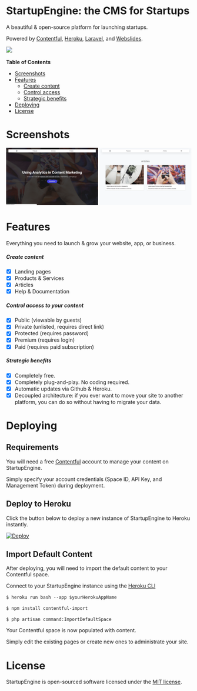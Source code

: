 # StartupEngine: the CMS for Startups

A beautiful & open-source platform for launching startups.

Powered by [Contentful](https://contentful.com), [Heroku](https://Heroku.com), [Laravel](https://laravel.com), and [Webslides](https://github.com/webslides/webslides/).

<div>
     <img src="https://images.contentful.com/x5o3atz1wqhm/2PWSbcsefYImQyMuqcIuGi/5efaa2c98a4819ef729885a7c3aa381c/App_Icon_2x.png" width="100">    
</div>

**Table of Contents** 

- [Screenshots](#screenshots)
- [Features](#features)
    - [Create content](#create-content)
    - [Control access](#control-access)                    
    - [Strategic benefits](#strategic-benefits)
- [Deploying](#deploying)
- [License](#license)

# Screenshots
<div>
     <img src="/storage/app/docs/screenshots/Article.png" width="250">
     <img src="/storage/app/docs/screenshots/Articles.png" width="250">
</div>

# Features 
Everything you need to launch & grow your website, app, or business.

##### Create content
* [x] Landing pages
* [X] Products & Services
* [x] Articles
* [x] Help & Documentation

##### Control access to your content
* [x] Public (viewable by guests)
* [x] Private (unlisted, requires direct link)
* [x] Protected (requires password)
* [x] Premium (requires login)
* [x] Paid (requires paid subscription)

##### Strategic benefits
* [x] Completely free.
* [x] Completely plug-and-play. No coding required.
* [x] Automatic updates via Github & Heroku.
* [x] Decoupled architecture: if you ever want to move your site to another platform, you can do so without having to migrate your data.

# Deploying

## Requirements
You will need a free [Contentful](https://contentful.com) account to manage your content on StartupEngine.

Simply specify your account credentials (Space ID, API Key, and Management Token) during deployment.

## Deploy to Heroku
Click the button below to deploy a new instance of StartupEngine to Heroku instantly.

[![Deploy](https://www.herokucdn.com/deploy/button.svg)](https://heroku.com/deploy?template=https://github.com/luckyrabbitllc/StartupEngine)

## Import Default Content
After deploying, you will need to import the default content to your Contentful space. 

Connect to your StartupEngine instance using the [Heroku CLI](https://devcenter.heroku.com/articles/heroku-cli)

```
$ heroku run bash --app $yourHerokuAppName
```

```
$ npm install contentful-import
```

```
$ php artisan command:ImportDefaultSpace
```

Your Contentful space is now populated with content.

Simply edit the existing pages or create new ones to administrate your site.

# License

StartupEngine is open-sourced software licensed under the [MIT license](http://opensource.org/licenses/MIT).